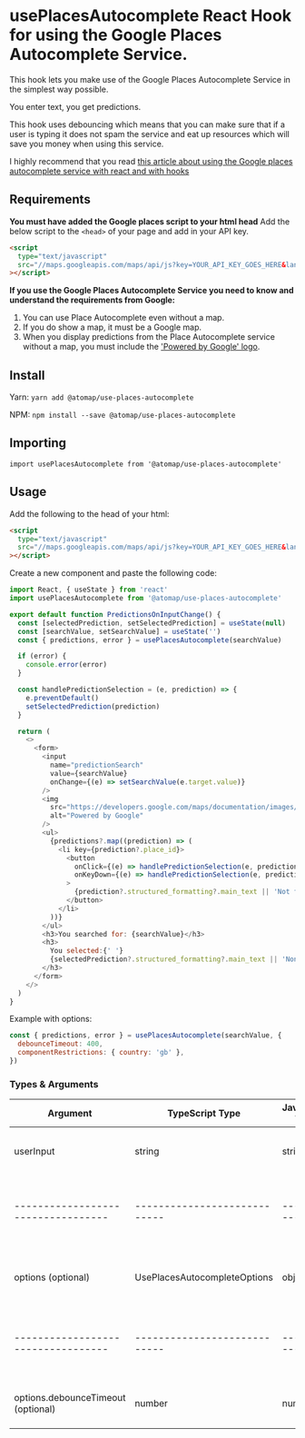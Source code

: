 # usePlacesAutocomplete React Hook for using the Google Places Autocomplete Service.

This hook lets you make use of the Google Places Autocomplete Service in the simplest way possible.

You enter text, you get predictions.

This hook uses debouncing which means that you can make sure that if a user is typing it does not spam the service and eat up resources which will save you money when using this service.

I highly recommend that you read [this article about using the Google places autocomplete service with react and with hooks](https://atomizedobjects.com/blog/react/how-to-use-google-autocomplete-with-react-hooks/)

## Requirements

**You must have added the Google places script to your html head**
Add the below script to the `<head>` of your page and add in your API key.

```html
<script
  type="text/javascript"
  src="//maps.googleapis.com/maps/api/js?key=YOUR_API_KEY_GOES_HERE&language=en&libraries=places"
></script>
```

**If you use the Google Places Autocomplete Service you need to know and understand the requirements from Google:**

1. You can use Place Autocomplete even without a map.
2. If you do show a map, it must be a Google map.
3. When you display predictions from the Place Autocomplete service without a map, you must include the ['Powered by Google' logo](https://developers.google.com/places/web-service/policies#logo_requirements).

## Install

Yarn:
`yarn add @atomap/use-places-autocomplete`

NPM:
`npm install --save @atomap/use-places-autocomplete`

## Importing

`import usePlacesAutocomplete from '@atomap/use-places-autocomplete'`

## Usage

Add the following to the head of your html:

```html
<script
  type="text/javascript"
  src="//maps.googleapis.com/maps/api/js?key=YOUR_API_KEY_GOES_HERE&language=en&libraries=places"
></script>
```

Create a new component and paste the following code:

```js
import React, { useState } from 'react'
import usePlacesAutocomplete from '@atomap/use-places-autocomplete'

export default function PredictionsOnInputChange() {
  const [selectedPrediction, setSelectedPrediction] = useState(null)
  const [searchValue, setSearchValue] = useState('')
  const { predictions, error } = usePlacesAutocomplete(searchValue)

  if (error) {
    console.error(error)
  }

  const handlePredictionSelection = (e, prediction) => {
    e.preventDefault()
    setSelectedPrediction(prediction)
  }

  return (
    <>
      <form>
        <input
          name="predictionSearch"
          value={searchValue}
          onChange={(e) => setSearchValue(e.target.value)}
        />
        <img
          src="https://developers.google.com/maps/documentation/images/powered_by_google_on_white.png"
          alt="Powered by Google"
        />
        <ul>
          {predictions?.map((prediction) => (
            <li key={prediction?.place_id}>
              <button
                onClick={(e) => handlePredictionSelection(e, prediction)}
                onKeyDown={(e) => handlePredictionSelection(e, prediction)}
              >
                {prediction?.structured_formatting?.main_text || 'Not found'}
              </button>
            </li>
          ))}
        </ul>
        <h3>You searched for: {searchValue}</h3>
        <h3>
          You selected:{' '}
          {selectedPrediction?.structured_formatting?.main_text || 'None'}
        </h3>
      </form>
    </>
  )
}
```

Example with options:

```js
const { predictions, error } = usePlacesAutocomplete(searchValue, {
  debounceTimeout: 400,
  componentRestrictions: { country: 'gb' },
})
```

### Types & Arguments

| Argument                           | TypeScript Type              | JavaScript Type | Description                                        |
| ---------------------------------- | ---------------------------- | --------------- | -------------------------------------------------- |
| userInput                          | string                       | string          | A search query provided by a user.                 |
| ---------------------------------- | ---------------------------- | --------------- | -------------------------------------------------- |
| options (optional)                 | UsePlacesAutocompleteOptions | object          | Options for the google places autocomplete service |
| ---------------------------------- | ---------------------------- | --------------- | -------------------------------------------------- |
| options.debounceTimeout (optional) | number                       | number          | Length of time to wait for the debounce            |
